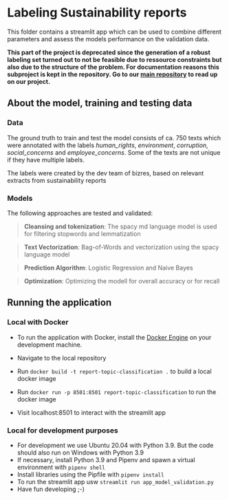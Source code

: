 # Labeling Sustainability reports

This folder contains a streamlit app which can be used to combine different parameters and assess the models performance on the validation data.

**This part of the project is deprecated since the generation of a robust labeling set turned out to not be feasible due to ressource constraints but also due to the structure of the problem. For documentation reasons this subproject is kept in the repository. Go to our [main repository](https://github.com/bizres) to read up on our project.**

## About the model, training and testing data

### Data
The ground truth to train and test the model consists of ca. 750 texts which were annotated with the labels *human_rights*, *environment*, *corruption*, *social_concerns* and *employee_concerns*. Some of the texts are not unique if they have multiple labels.

The labels were created by the dev team of bizres, based on relevant extracts from sustainability reports

### Models
The following approaches are tested and validated:

> **Cleansing and tokenization**: The spacy md language model is used for filtering stopwords and lemmatization

> **Text Vectorization**: Bag-of-Words and vectorization using the spacy language model

> **Prediction Algorithm**: Logistic Regression and Naive Bayes

> **Optimization**: Optimizing the modell for overall accuracy or for recall


## Running the application

### Local with Docker
- To run the application with Docker, install the [Docker Engine](https://docs.docker.com/engine/install/) on your development machine.

- Navigate to the local repository

- Run ```docker build -t report-topic-classification .``` to build a local docker image

- Run ```docker run -p 8501:8501 report-topic-classification``` to run the docker image

- Visit localhost:8501 to interact with the streamlit app

### Local for development purposes

- For development we use Ubuntu 20.04 with Python 3.9. But the code should also run on Windows with Python 3.9
- If necessary, install Python 3.9 and Pipenv and spawn a virtual environment with ```pipenv shell```
- Install libraries using the Pipfile with ```pipenv install```
- To run the streamlit app usw ```streamlit run app_model_validation.py```
- Have fun developing ;-)
